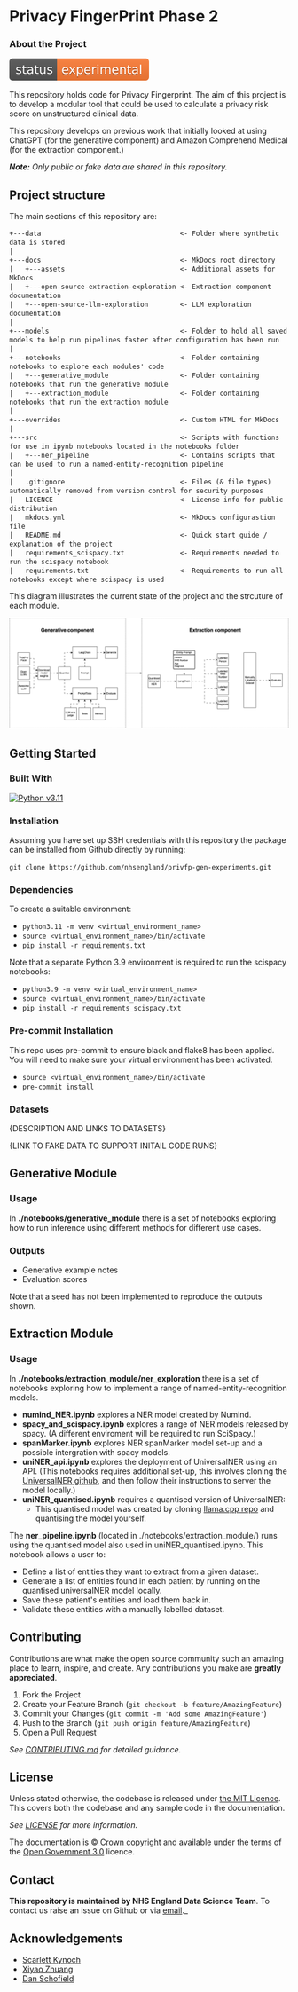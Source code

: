 # Privacy FingerPrint Phase 2

### About the Project

[![status: experimental](https://github.com/GIScience/badges/raw/master/status/experimental.svg)](https://github.com/GIScience/badges#experimental)

This repository holds code for Privacy Fingerprint. The aim of this project is to develop a modular tool that could be used to calculate a privacy risk score on unstructured clinical data.

This repository develops on previous work that initially looked at using ChatGPT (for the generative component) and Amazon Comprehend Medical (for the extraction component.)

_**Note:** Only public or fake data are shared in this repository._

## Project structure

The main sections of this repository are:

```text
+---data                                   <- Folder where synthetic data is stored
|
+---docs                                   <- MkDocs root directory
|   +---assets                             <- Additional assets for MkDocs
|   +---open-source-extraction-exploration <- Extraction component documentation
|   +---open-source-llm-exploration        <- LLM exploration documentation
|
+---models                                 <- Folder to hold all saved models to help run pipelines faster after configuration has been run
|
+---notebooks                              <- Folder containing notebooks to explore each modules' code
|   +---generative_module                  <- Folder containing notebooks that run the generative module
|   +---extraction_module                  <- Folder containing notebooks that run the extraction module
|
+---overrides                              <- Custom HTML for MkDocs
|
+---src                                    <- Scripts with functions for use in ipynb notebooks located in the notebooks folder
|   +---ner_pipeline                       <- Contains scripts that can be used to run a named-entity-recognition pipeline
|
|   .gitignore                             <- Files (& file types) automatically removed from version control for security purposes
|   LICENCE                                <- License info for public distribution
|   mkdocs.yml                             <- MkDocs configurastion file
|   README.md                              <- Quick start guide / explanation of the project
|   requirements_scispacy.txt              <- Requirements needed to run the scispacy notebook
|   requirements.txt                       <- Requirements to run all notebooks except where scispacy is used
```

This diagram illustrates the current state of the project and the strcuture of each module.

![Project Diagram](docs/assets/images/privfp_diagram.png)

## Getting Started

### Built With

[![Python v3.11](https://img.shields.io/badge/python-v3.11-blue.svg)](https://www.python.org/downloads/release/python-3110/)

### Installation

Assuming you have set up SSH credentials with this repository the package can be installed from Github directly by running:

`git clone https://github.com/nhsengland/privfp-gen-experiments.git`

### Dependencies

To create a suitable environment:

- `python3.11 -m venv <virtual_environment_name>`
- `source <virtual_environment_name>/bin/activate`
- `pip install -r requirements.txt`

Note that a separate Python 3.9 environment is required to run the scispacy notebooks:

- `python3.9 -m venv <virtual_environment_name>`
- `source <virtual_environment_name>/bin/activate`
- `pip install -r requirements_scispacy.txt`

### Pre-commit Installation

This repo uses pre-commit to ensure black and flake8 has been applied. You will need to make sure your virtual environment has been activated.

- `source <virtual_environment_name>/bin/activate`
- `pre-commit install`


### Datasets

{DESCRIPTION AND LINKS TO DATASETS}

{LINK TO FAKE DATA TO SUPPORT INITAIL CODE RUNS}

## Generative Module

### Usage

In **./notebooks/generative_module** there is a set of notebooks exploring how to run inference using different methods for different use cases.

### Outputs

- Generative example notes
- Evaluation scores

Note that a seed has not been implemented to reproduce the outputs shown.

## Extraction Module

### Usage

In **./notebooks/extraction_module/ner_exploration** there is a set of notebooks exploring how to implement a range of named-entity-recognition models.

- **numind_NER.ipynb** explores a NER model created by Numind.
- **spacy_and_scispacy.ipynb** explores a range of NER models released by spacy. (A different enviroment will be required to run SciSpacy.)
- **spanMarker.ipynb** explores NER spanMarker model set-up and a possible intergration with spacy models.
- **uniNER_api.ipynb** explores the deployment of UniversalNER using an API. (This notebooks requires additional set-up, this involves cloning the [UniversalNER github](https://github.com/universal-ner/universal-ner), and then follow their instructions to server the model locally.)
- **uniNER_quantised.ipynb** requires a quantised version of UniversalNER:
    - This quantised model was created by cloning [llama.cpp repo](https://github.com/ggerganov/llama.cpp) and quantising the model yourself.

The **ner_pipeline.ipynb** (located in ./notebooks/extraction_module/) runs using the quantised model also used in uniNER_quantised.ipynb.
This notebook allows a user to:

- Define a list of entities they want to extract from a given dataset.
- Generate a list of entities found in each patient by running on the quantised universalNER model locally.
- Save these patient's entities and load them back in.
- Validate these entities with a manually labelled dataset.


## Contributing

Contributions are what make the open source community such an amazing place to learn, inspire, and create. Any contributions you make are **greatly appreciated**.

1. Fork the Project
2. Create your Feature Branch (`git checkout -b feature/AmazingFeature`)
3. Commit your Changes (`git commit -m 'Add some AmazingFeature'`)
4. Push to the Branch (`git push origin feature/AmazingFeature`)
5. Open a Pull Request

_See [CONTRIBUTING.md](./CONTRIBUTING.md) for detailed guidance._

## License

Unless stated otherwise, the codebase is released under [the MIT Licence][mit].
This covers both the codebase and any sample code in the documentation.

_See [LICENSE](./LICENSE) for more information._

The documentation is [© Crown copyright][copyright] and available under the terms
of the [Open Government 3.0][ogl] licence.

[mit]: LICENCE
[copyright]: http://www.nationalarchives.gov.uk/information-management/re-using-public-sector-information/uk-government-licensing-framework/crown-copyright/
[ogl]: http://www.nationalarchives.gov.uk/doc/open-government-licence/version/3/

## Contact

**This repository is maintained by NHS England Data Science Team**.
To contact us raise an issue on Github or via [email](mailto:datascience@nhs.net)._

## Acknowledgements

- [Scarlett Kynoch](https://github.com/scarlett-k-nhs)
- [Xiyao Zhuang](https://github.com/xiyaozhuang)
- [Dan Schofield](https://github.com/danjscho)

